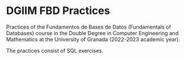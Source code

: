 # DGIIM FBD Practices

Practices of the Fundamentos de Bases de Datos (Fundamentals of Databases) course in the Double Degree in Computer Engineering and Mathematics at the University of Granada (2022-2023 academic year).

The practices consist of SQL exercises.
